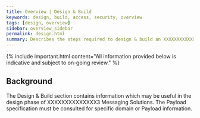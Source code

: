 ```yaml
---
title: Overview | Design & Build 
keywords: design, build, access, security, overview
tags: [design, overview]
sidebar: overview_sidebar
permalink: design.html
summary: Describes the steps required to design & build an XXXXXXXXXXXXXX3 Messaging Solution using the interactions and Profiles described in Explore.
---
```


{% include important.html content="All information provided below is indicative and subject to on-going review." %}

## Background ##

The Design & Build section contains information which may be useful in the design phase of XXXXXXXXXXXXXX3 Messaging Solutions. The Payload specification must be consulted for specific domain or Payload information.







